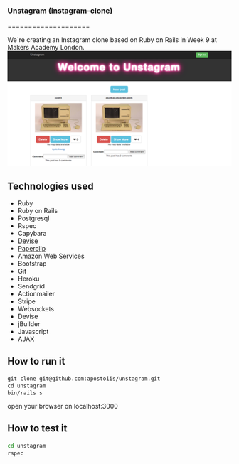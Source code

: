 ### Unstagram (instagram-clone)
====================

We´re creating an Instagram clone based on Ruby on Rails in Week 9 at Makers Academy London.
![logo](app/assets/images/logo.png)

Technologies used
----
- Ruby
- Ruby on Rails
- Postgresql
- Rspec
- Capybara
- [Devise]
- [Paperclip]
- Amazon Web Services
- Bootstrap
- Git
- Heroku
- Sendgrid
- Actionmailer
- Stripe
- Websockets
- Devise
- jBuilder
- Javascript
- AJAX

How to run it
----
```
git clone git@github.com:apostoiis/unstagram.git
cd unstagram
bin/rails s
```
open your browser on localhost:3000

How to test it
----
```sh
cd unstagram
rspec
```

[Devise]:https://github.com/plataformatec/devise
[Paperclip]:https://github.com/thoughtbot/paperclip
